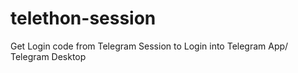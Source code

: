 # telethon-session
Get Login code from Telegram Session to Login into Telegram App/ Telegram Desktop
